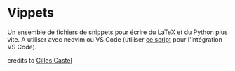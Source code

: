 # Vippets

Un ensemble de fichiers de snippets pour écrire du LaTeX et du Python plus vite. A utiliser avec neovim ou VS Code (utiliser [ce script](https://github.com/erietz/ultisnips-vscode) pour l'intégration VS Code).

credits to [Gilles Castel](https://github.com/gillescastel/latex-snippets)